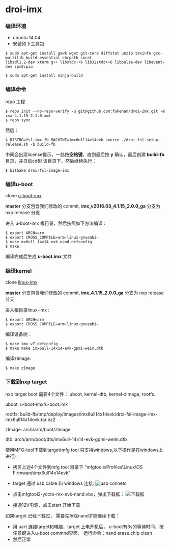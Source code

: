 # droi-imx

### 编译环境
- ubuntu 14.04
- 安装如下工具包

```
$ sudo apt-get install gawk wget git-core diffstat unzip texinfo gcc-multilib build-essential chrpath socat
libsdl1.2-dev xterm g++ libstdc++6 lib32stdc++6 libpulse-dev libevent-dev rpm2cpio
```
```
$ sudo apt-get install ninja-build
```

### 编译命令

repo 工程

```
$ repo init --no-repo-verify -u git@github.com:fukehan/droi-imx.git -m imx-4.1.15-2.1.0.xml
$ repo sync
```

然后：

```
$ DISTRO=fsl-imx-fb MACHINE=imx6ull14x14evk source ./droi-fsl-setup-release.sh -b build-fb
```
中间会出现license提示，一路按**空格键**，直到最后按 **y** 确认，最后创建 **build-fb** 目录，并自动cd到
该目录下，然后继续执行：

```
$ bitbake droi-fsl-image-imx
```

### 编译u-boot

clone [u-boot-imx](https://github.com/fukehan/u-boot-imx)

**master** 分支包含我们修改的 commit, **imx_v2016.03_4.1.15_2.0.0_ga** 分支为 nxp release 分支

进入 u-boot-imx 根目录，然后按照如下方法编译：
```
$ export ARCH=arm
$ export CROSS_COMPILE=arm-linux-gnueabi-
$ make mx6ull_14x14_evk_nand_defconfig
$ make
```
编译完成后生成 **u-boot.imx** 文件

### 编译kernel

clone [linux-imx](https://github.com/fukehan/linux-imx)

**master** 分支包含我们修改的 commit, **imx_4.1.15_2.0.0_ga** 分支为 nxp release 分支

进入根目录linux-imx :

```
$ export ARCH=arm
$ export CROSS_COMPILE=arm-linux-gnueabi-
```
编译设备树：

```
$ make imx_v7_defconfig
$ make make imx6ull-14x14-evk-gpmi-weim.dtb
```

编译zImage:
```
$ make zImage
```

### 下载到nxp target
nxp target boot 需要4个文件： uboot, kernel-dtb, kernel-zImage, rootfs.

uboot: u-boot-imx/u-boot.imx

rootfs: build-fb/tmp/deploy/images/imx6ull14x14evk/droi-fsl-image-imx-imx6ull14x14evk.tar.bz2

zImage:  arch/arm/boot/zImage

dtb:  arch/arm/boot/dts/imx6ull-14x14-evk-gpmi-weim.dtb

使用MFG-tool下载到target(mfg tool 只支持windows,以下操作是在windows上进行)：

- 拷贝上述4个文件到mfg tool 目录下 "mfgtools\Profiles\Linux\OS Firmware\imx6ull14x14evk"
- target 通过 usb cable 和 windows 连接:
  ![usb connetc](https://github.com/fukehan/droi-imx/blob/master/img/usb-download-connet.jpg)
- 点击mfgtool2-yocto-mx-evk-nand.vbs，弹出下载框：
  ![下载框](https://github.com/fukehan/droi-imx/blob/master/img/nxp-download.png)
  
- 接通12V电源，点击start 开始下载

如果target 已经下载过， 需要先擦除nand才能继续下载：

- 用 uart 连接target和电脑，target 上电开机后， u-boot有3s的等待时间，按任意键进入u-boot commnd界面， 
  运行命令：nand erase.chip clean
- 然后正常






